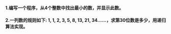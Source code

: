 #### 1.编写一个程序，从4个整数中找出最小的数，并显示此数。
#### 2.一列数的规则如下: 1, 1, 2, 3, 5, 8, 13, 21, 34......，求第30位数是多少，用递归算法实现。
